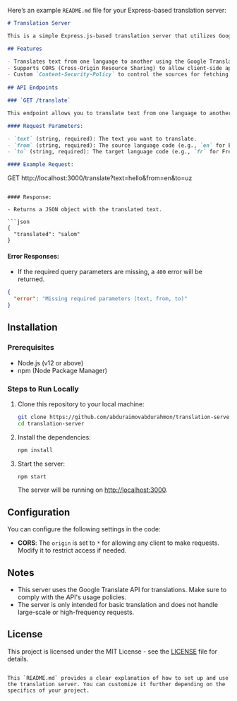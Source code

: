 Here’s an example `README.md` file for your Express-based translation server:

```markdown
# Translation Server

This is a simple Express.js-based translation server that utilizes Google Translate API for translating text between different languages.

## Features

- Translates text from one language to another using the Google Translate API.
- Supports CORS (Cross-Origin Resource Sharing) to allow client-side applications to access the server.
- Custom `Content-Security-Policy` to control the sources for fetching data.
  
## API Endpoints

### `GET /translate`

This endpoint allows you to translate text from one language to another.

#### Request Parameters:

- `text` (string, required): The text you want to translate.
- `from` (string, required): The source language code (e.g., `en` for English, `es` for Spanish).
- `to` (string, required): The target language code (e.g., `fr` for French, `de` for German).

#### Example Request:

```
GET http://localhost:3000/translate?text=hello&from=en&to=uz
```

#### Response:

- Returns a JSON object with the translated text.

```json
{
  "translated": "salom"
}
```

#### Error Responses:

- If the required query parameters are missing, a `400` error will be returned.

```json
{
  "error": "Missing required parameters (text, from, to)"
}
```

## Installation

### Prerequisites

- Node.js (v12 or above)
- npm (Node Package Manager)

### Steps to Run Locally

1. Clone this repository to your local machine:

   ```bash
   git clone https://github.com/abduraimovabdurahmon/translation-server.git
   cd translation-server
   ```

2. Install the dependencies:

   ```bash
   npm install
   ```

3. Start the server:

   ```bash
   npm start
   ```

   The server will be running on [http://localhost:3000](http://localhost:3000).

## Configuration

You can configure the following settings in the code:

- **CORS**: The `origin` is set to `*` for allowing any client to make requests. Modify it to restrict access if needed.


## Notes

- This server uses the Google Translate API for translations. Make sure to comply with the API's usage policies.
- The server is only intended for basic translation and does not handle large-scale or high-frequency requests.

## License

This project is licensed under the MIT License - see the [LICENSE](LICENSE) file for details.

```

This `README.md` provides a clear explanation of how to set up and use the translation server. You can customize it further depending on the specifics of your project.
